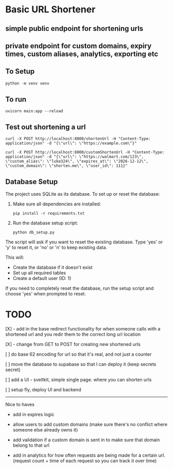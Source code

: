 # Basic URL Shortener

## simple public endpoint for shortening urls

## private endpoint for custom domains, expiry times, custom aliases, analytics, exporting etc

## To Setup 

```py 
python -m venv venv
```

## To run
```
uvicorn main:app --reload
```

## Test out shortening a url

`curl -X POST http://localhost:8000/shortenUrl -H "Content-Type: application/json" -d "{\"url\": \"https://example.com\"}"`

`curl -X POST http://localhost:8000/customShortenUrl -H "Content-Type: application/json" -d "{\"url\": \"https://walmart.com/123\", \"custom_alias\": \"luke324\", \"expires_at\": \"2026-12-12\", \"custom_domain\": \"shorten.me\", \"user_id\": 111}"`


## Database Setup

The project uses SQLite as its database. To set up or reset the database:

1. Make sure all dependencies are installed:
   ```
   pip install -r requirements.txt
   ```

2. Run the database setup script:
   ```
   python db_setup.py
   ```

The script will ask if you want to reset the existing database. Type 'yes' or 'y' to reset it, or 'no' or 'n' to keep existing data.

This will:
- Create the database if it doesn't exist
- Set up all required tables
- Create a default user (ID: 1)

If you need to completely reset the database, run the setup script and choose 'yes' when prompted to reset.

# TODO 
[X] - add in the base redirect functionality for when someone calls with a shortened url and you redir them to the correct long url location

[X] - change from GET to POST for creating new shortened urls

[ ] do base 62 encoding for url so that it's real, and not just a counter

[ ] move the database to supabase so that I can deploy it
(keep secrets secret)

[ ] add a UI - sveltkit, simple single page. where you can shorten urls

[ ] setup fly, deploy UI and backend


---------
Nice to haves

- add in expires logic

- allow users to add custom domains (make sure there's no conflict where someone else already owns it)
- add validation if a custom domain is sent in to make sure that domain belong to that url

- add in analytics for how often requests are being made for a certain url. (request count + time of each request so you can track it over time)